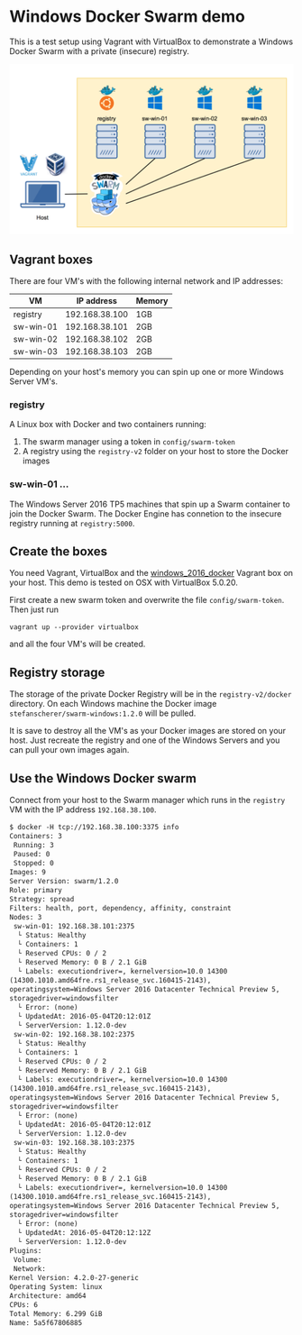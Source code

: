 # Windows Docker Swarm demo

This is a test setup using Vagrant with VirtualBox to demonstrate a Windows Docker Swarm with a private (insecure) registry.

![Windows Docker Swarm demo](images/windows_swarm_demo.png)

## Vagrant boxes

There are four VM's with the following internal network and IP addresses:

| VM        | IP address     | Memory |
|-----------|----------------|--------|
| registry  | 192.168.38.100 | 1GB    |
| sw-win-01 | 192.168.38.101 | 2GB    |
| sw-win-02 | 192.168.38.102 | 2GB    |
| sw-win-03 | 192.168.38.103 | 2GB    |

Depending on your host's memory you can spin up one or more Windows Server VM's.

### registry

A Linux box with Docker and two containers running:

1. The swarm manager using a token in `config/swarm-token`
2. A registry using the `registry-v2` folder on your host to store the Docker images

### sw-win-01 ...

The Windows Server 2016 TP5 machines that spin up a Swarm container to join the Docker Swarm.
The Docker Engine has connetion to the insecure registry running at `registry:5000`.

## Create the boxes

You need Vagrant, VirtualBox and the [windows_2016_docker](https://github.com/StefanScherer/packer-windows) Vagrant box on your host.
This demo is tested on OSX with VirtualBox 5.0.20.

First create a new swarm token and overwrite the file `config/swarm-token`.
Then just run

```
vagrant up --provider virtualbox
```

and all the four VM's will be created.

## Registry storage

The storage of the private Docker Registry will be in the `registry-v2/docker` directory. On each Windows machine the Docker image `stefanscherer/swarm-windows:1.2.0` will be pulled.

It is save to destroy all the VM's as your Docker images are stored on your host.
Just recreate the registry and one of the Windows Servers and you can pull your own images again.

## Use the Windows Docker swarm

Connect from your host to the Swarm manager which runs in the `registry` VM with the IP address `192.168.38.100`.

```
$ docker -H tcp://192.168.38.100:3375 info
Containers: 3
 Running: 3
 Paused: 0
 Stopped: 0
Images: 9
Server Version: swarm/1.2.0
Role: primary
Strategy: spread
Filters: health, port, dependency, affinity, constraint
Nodes: 3
 sw-win-01: 192.168.38.101:2375
  └ Status: Healthy
  └ Containers: 1
  └ Reserved CPUs: 0 / 2
  └ Reserved Memory: 0 B / 2.1 GiB
  └ Labels: executiondriver=, kernelversion=10.0 14300 (14300.1010.amd64fre.rs1_release_svc.160415-2143), operatingsystem=Windows Server 2016 Datacenter Technical Preview 5, storagedriver=windowsfilter
  └ Error: (none)
  └ UpdatedAt: 2016-05-04T20:12:01Z
  └ ServerVersion: 1.12.0-dev
 sw-win-02: 192.168.38.102:2375
  └ Status: Healthy
  └ Containers: 1
  └ Reserved CPUs: 0 / 2
  └ Reserved Memory: 0 B / 2.1 GiB
  └ Labels: executiondriver=, kernelversion=10.0 14300 (14300.1010.amd64fre.rs1_release_svc.160415-2143), operatingsystem=Windows Server 2016 Datacenter Technical Preview 5, storagedriver=windowsfilter
  └ Error: (none)
  └ UpdatedAt: 2016-05-04T20:12:01Z
  └ ServerVersion: 1.12.0-dev
 sw-win-03: 192.168.38.103:2375
  └ Status: Healthy
  └ Containers: 1
  └ Reserved CPUs: 0 / 2
  └ Reserved Memory: 0 B / 2.1 GiB
  └ Labels: executiondriver=, kernelversion=10.0 14300 (14300.1010.amd64fre.rs1_release_svc.160415-2143), operatingsystem=Windows Server 2016 Datacenter Technical Preview 5, storagedriver=windowsfilter
  └ Error: (none)
  └ UpdatedAt: 2016-05-04T20:12:12Z
  └ ServerVersion: 1.12.0-dev
Plugins:
 Volume:
 Network:
Kernel Version: 4.2.0-27-generic
Operating System: linux
Architecture: amd64
CPUs: 6
Total Memory: 6.299 GiB
Name: 5a5f67806885
```
